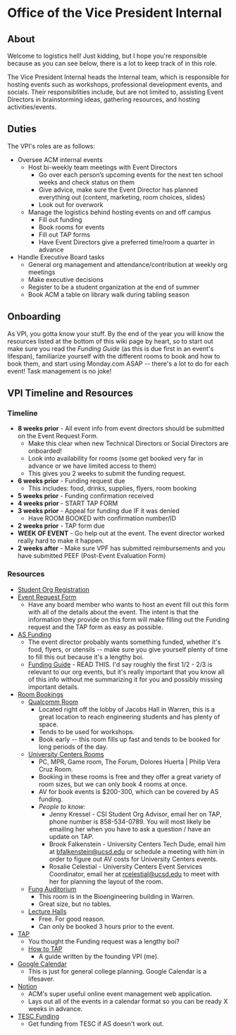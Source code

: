 # Office of the Vice President Internal

## About
Welcome to logistics hell! Just kidding, but I hope you're responsible because as you can see below, there is a lot to keep track of in this role. 

The Vice President Internal heads the Internal team, which is responsible for hosting events such as workshops, professional development events, and socials. Their responsiblities include, but are not limited to, assisting Event Directors in brainstorming ideas, gathering resources, and hosting activities/events.

## Duties
The VPI's roles are as follows:
* Oversee ACM internal events
  * Host bi-weekly team meetings with Event Directors
    * Go over each person’s upcoming events for the next ten school weeks and check status on them
    * Give advice, make sure the Event Director has planned everything out (content, marketing, room choices, slides)
    * Look out for overwork
  * Manage the logistics behind hosting events on and off campus
    * Fill out funding
    * Book rooms for events
    * Fill out TAP forms
    * Have Event Directors give a preferred time/room a quarter in advance
* Handle Executive Board tasks
  * General org management and attendance/contribution at weekly org meetings
  * Make executive decisions
  * Register to be a student organization at the end of summer
  * Book ACM a table on library walk during tabling season
  
## Onboarding
As VPI, you gotta know your stuff. By the end of the year you will know the resources listed at the bottom of this wiki page by heart, so to start out make sure you read the _Funding Guide_ (as this is due first in an event's lifespan), familiarize yourself with the different rooms to book and how to book them, and start using Monday.com ASAP -- there's a lot to do for each event! Task management is no joke!

## VPI Timeline and Resources
### Timeline
* **8 weeks prior** - All event info from event directors should be submitted on the Event Request Form.
  * Make this clear when new Technical Directors or Social Directors are onboarded!
  * Look into availability for rooms (some get booked very far in advance or we have limited access to them)
  * This gives you 2 weeks to submit the funding request.
* **6 weeks prior** - Funding request due
  * This includes: food, drinks, supplies, flyers, room booking
* **5 weeks prior** - Funding confirmation received
* **4 weeks prior** - START TAP FORM
* **3 weeks prior** - Appeal for funding due IF it was denied
  * Have ROOM BOOKED with confirmation number/ID
* **2 weeks prior** - TAP form due
* **WEEK OF EVENT** - Go help out at the event. The event director worked really hard to make it happen.
* **2 weeks after** - Make sure VPF has submitted reimbursements and you have submitted PEEF (Post-Event Evaluation Form)

### Resources
* [Student Org Registration](https://studentorgregistration.ucsd.edu/)
* [Event Request Form](https://forms.monday.com/forms/d34defbd43143905715dc14caa5cdcb3)
  * Have any board member who wants to host an event fill out this form with all of the details about the event. The intent is that the information they provide on this form will make filling out the Funding request and the TAP form as easy as possible.
* [AS Funding](https://finance.ucsd.edu/)
  * The event director probably wants something funded, whether it's food, flyers, or utensils -- make sure you give yourself plenty of time to fill this out because it's a lengthy boi.
  * [Funding Guide](https://finance.ucsd.edu/home/fundingguide) - READ THIS. I'd say roughly the first 1/2 - 2/3 is relevant to our org events, but it's really important that you know all of this info without me summarizing it for you and possibly missing important details.
* [Room Bookings](https://docs.google.com/spreadsheets/d/1MEDvrSyJN-fZWl-iEyXfNpcVDG5kTS2Wx3O5-DO8fLA/edit#gid=0)
  * [Qualcomm Room](https://soeadm.ucsd.edu/QRoom/Reservation/)
    * Located right off the lobby of Jacobs Hall in Warren, this is a great location to reach engineering students and has plenty of space.
    * Tends to be used for workshops.
    * Book early -- this room fills up fast and tends to be booked for long periods of the day.
  * [University Centers Rooms](http://reservations.ucsd.edu/)
    * PC, MPR, Game room, The Forum, Dolores Huerta | Philip Vera Cruz Room.
    * Booking in these rooms is free and they offer a great variety of room sizes, but we can only book 4 rooms at once.
    * AV for book events is $200-300, which can be covered by AS funding.
    * _People to know:_
      * Jenny Kressel - CSI Student Org Advisor, email her on TAP, phone number is 858-534-0789. You will most likely be emailing her when you have to ask a question / have an update on TAP.
      * Brook Falkenstein - University Centers Tech Dude, email him at [bfalkenstein@ucsd.edu]() or schedule a meeting with him in order to figure out AV costs for University Centers events.
      * Rosalie Celestial - University Centers Event Services Coordinator, email her at [rcelestial@ucsd.edu]() to meet with her for planning the layout of the room.
  * [Fung Auditorium](https://docs.google.com/forms/d/e/1FAIpQLSck40g1qVgYAe1RY8OcgZI7wz7za85Bx9wx4FGTB0E0epdkag/viewform?formkey=dGpCdnNnaXBtWUxNd21tYzVRN0NaTUE6MQ#gid=0)
    * This room is in the Bioengineering building in Warren.
    * Great size, but no tables.
  * [Lecture Halls](https://sa-web.ucsd.edu/forms/reg/classroomspace/classroomSpaceRequestForm.aspx)
    * Free. For good reason.
    * Can only be booked 3 hours prior to the event.
* [TAP](http://tap.ucsd.edu/portal/)
  * You thought the Funding request was a lengthy boi?
  * [How to TAP](https://docs.google.com/document/d/1a_hzp-xP4j2hA3mzfBrowCtDnMVXdE94b334ky_Ete4/edit?usp=sharing)
    * A guide written by the founding VPI (me).
* [Google Calendar](https://calendar.google.com)
  * This is just for general college planning. Google Calendar is a lifesaver.
* [Notion](https://www.notion.so/acmucsd/)
  * ACM's super useful online event management web application.
  * Lays out all of the events in a calendar format so you can be ready X weeks in advance.
* [TESC Funding](https://tesc.ucsd.edu/orgs/finance)
  * Get funding from TESC if AS doesn't work out.
